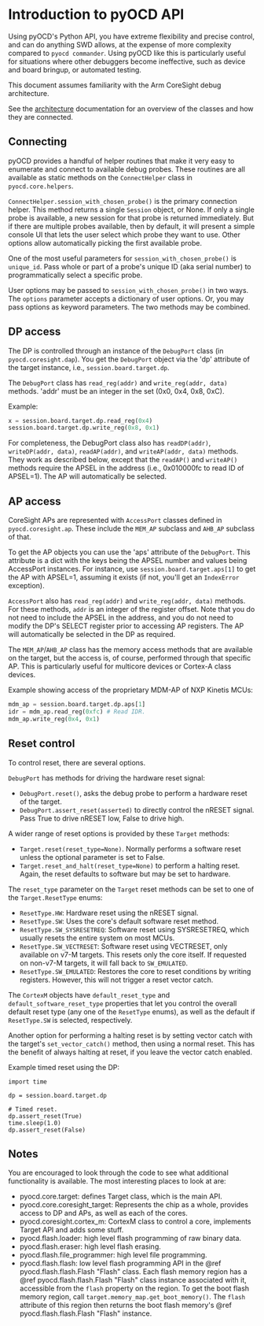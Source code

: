 Introduction to pyOCD API
=========================

Using pyOCD's Python API, you have extreme flexibility and precise control, and can do anything
SWD allows, at the expense of more complexity compared to `pyocd commander`. Using pyOCD like this is
particularly useful for situations where other debuggers become ineffective, such as device and
board bringup, or automated testing.

This document assumes familiarity with the Arm CoreSight debug architecture.

See the [architecture](architecture.md) documentation for an overview of the classes and how
they are connected.

## Connecting

pyOCD provides a handful of helper routines that make it very easy to enumerate and connect to
available debug probes. These routines are all available as static methods on the `ConnectHelper`
class in `pyocd.core.helpers`.

`ConnectHelper.session_with_chosen_probe()` is the primary connection helper. This method returns
a single `Session` object, or None. If only a single probe is available, a new session for that
probe is returned immediately. But if there are multiple probes available, then by default, it will
present a simple console UI that lets the user select which probe they want to use. Other options
allow automatically picking the first available probe.

One of the most useful parameters for `session_with_chosen_probe()` is `unique_id`. Pass whole or
part of a probe's unique ID (aka serial number) to programmatically select a specific probe.

User options may be passed to `session_with_chosen_probe()` in two ways. The `options`
parameter accepts a dictionary of user options. Or, you may pass options as keyword parameters.
The two methods may be combined.


## DP access

The DP is controlled through an instance of the `DebugPort` class (in `pyocd.coresight.dap`). You
get the `DebugPort` object via the 'dp' attribute of the target instance, i.e., `session.board.target.dp`.

The `DebugPort` class has `read_reg(addr)` and `write_reg(addr, data)` methods. 'addr' must be an
integer in the set (0x0, 0x4, 0x8, 0xC).

Example:
```py
x = session.board.target.dp.read_reg(0x4)
session.board.target.dp.write_reg(0x8, 0x1)
```

For completeness, the DebugPort class also has `readDP(addr)`, `writeDP(addr, data)`, `readAP(addr)`, and
`writeAP(addr, data)` methods. They work as described below, except that the `readAP()` and `writeAP()` methods
require the APSEL in the address (i.e., 0x010000fc to read ID of APSEL=1). The AP will automatically be
selected.


## AP access

CoreSight APs are represented with `AccessPort` classes defined in `pyocd.coresight.ap`. These include
the `MEM_AP` subclass and `AHB_AP` subclass of that.

To get the AP objects you can use the 'aps' attribute of the `DebugPort`. This attribute is a dict
with the keys being the APSEL number and values being AccessPort instances. For instance, use
`session.board.target.aps[1]` to get the AP with APSEL=1, assuming it exists (if not, you'll get an
`IndexError` exception).

`AccessPort` also has `read_reg(addr)` and `write_reg(addr, data)` methods. For these methods, `addr` is
an integer of the register offset. Note that you do not need to include the APSEL in the address, and
you do not need to modify the DP's SELECT register prior to accessing AP registers. The AP will
automatically be selected in the DP as required.

The `MEM_AP`/`AHB_AP` class has the memory access methods that are available on
the target, but the access is, of course, performed through that specific AP. This is particularly
useful for multicore devices or Cortex-A class devices.

Example showing access of the proprietary MDM-AP of NXP Kinetis MCUs:
```py
mdm_ap = session.board.target.dp.aps[1]
idr = mdm_ap.read_reg(0xfc) # Read IDR.
mdm_ap.write_reg(0x4, 0x1)
```


## Reset control

To control reset, there are several options.

`DebugPort` has methods for driving the hardware reset signal:
- `DebugPort.reset()`, asks the debug probe to perform a hardware reset of the target.
- `DebugPort.assert_reset(asserted)` to directly control the nRESET signal. Pass True to drive
  nRESET low, False to drive high.

A wider range of reset options is provided by these `Target` methods:
- `Target.reset(reset_type=None)`. Normally performs a software reset unless the optional parameter
  is set to False.
- `Target.reset_and_halt(reset_type=None)` to perform a halting reset. Again, the reset defaults
  to software but may be set to hardware.

The `reset_type` parameter on the `Target` reset methods can be set to one of the `Target.ResetType`
enums:
- `ResetType.HW`: Hardware reset using the nRESET signal.
- `ResetType.SW`: Uses the core's default software reset method.
- `ResetType.SW_SYSRESETREQ`: Software reset using SYSRESETREQ, which usually resets the entire system
on most MCUs.
- `ResetType.SW_VECTRESET`: Software reset using VECTRESET, only available on v7-M targets. This
resets only the core itself. If requested on non-v7-M targets, it will fall back to `SW_EMULATED`.
- `ResetType.SW_EMULATED`: Restores the core to reset conditions by writing registers. However, this
will not trigger a reset vector catch.

The `CortexM` objects have `default_reset_type` and `default_software_reset_type` properties that
let you control the overall default reset type (any one of the `ResetType` enums), as well as the
default if `ResetType.SW` is selected, respectively.

Another option for performing a halting reset is by setting vector catch with the target's `set_vector_catch()`
method, then using a normal reset. This has the benefit of always halting at reset, if you leave the
vector catch enabled.

Example timed reset using the DP:
```
import time

dp = session.board.target.dp

# Timed reset.
dp.assert_reset(True)
time.sleep(1.0)
dp.assert_reset(False)
```


## Notes

You are encouraged to look through the code to see what additional functionality is available. The
most interesting places to look at are:

- pyocd.core.target: defines Target class, which is the main API.
- pyocd.core.coresight_target: Represents the chip as a whole,
    provides access to DP and APs, as well as each of the cores.
- pyocd.coresight.cortex_m: CortexM class to control a core,
    implements Target API and adds some stuff.
- pyocd.flash.loader: high level flash programming of raw binary data.
- pyocd.flash.eraser: high level flash erasing.
- pyocd.flash.file_programmer: high level file programming.
- pyocd.flash.flash: low level flash programming API in the @ref pyocd.flash.flash.Flash "Flash"
    class. Each flash memory region has a @ref pyocd.flash.flash.Flash "Flash" class instance
    associated with it, accessible from the `flash` property on the region. To get the boot flash
    memory region, call `target.memory_map.get_boot_memory()`. The `flash` attribute of this region
    then returns the boot flash memory's @ref pyocd.flash.flash.Flash "Flash" instance.


